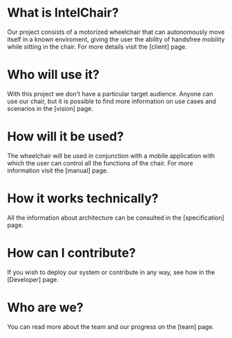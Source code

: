 # What is IntelChair?

Our project consists of a motorized wheelchair that can autonomously move itself in a known enviroment, giving the user the ability of handsfree mobility while sitting in the chair. For more details visit the [client] page.

# Who will use it?

With this project we don't have a particular target audience. Anyone can use our chair, but it is possible to find more information on use cases and scenarios in the [vision] page.

# How will it be used?

The wheelchair will be used in conjunction with a mobile application with which the user can control all the functions of the chair. For more information visit the [manual] page.

# How it works technically?

All the information about architecture can be consulted in the [specification] page.

# How can I contribute?

If you wish to deploy our system or contribute in any way, see how in the [Developer] page.

# Who are we?

You can read more about the team and our progress on the [team] page.
